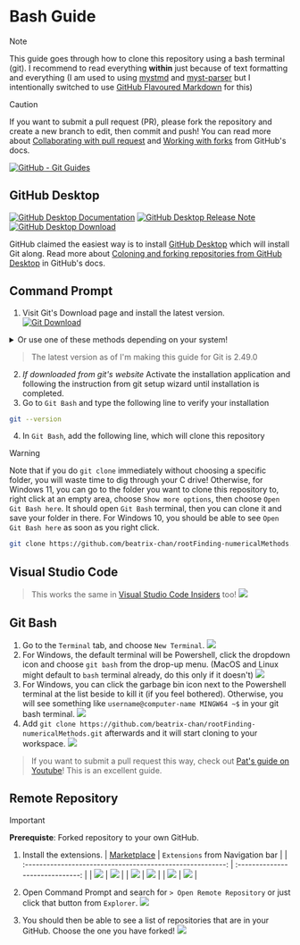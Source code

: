 # Bash Guide

> [!NOTE]
> This guide goes through how to clone this repository using a bash terminal (git). I recommend to read everything **within** just because of text formatting and everything (I am used to using [mystmd](https://mystmd.org) and [myst-parser](https://myst-parser.readthedocs.io/en/latest/) but I intentionally switched to use [GitHub Flavoured Markdown](https://github.github.com/gfm/) for this)

> [!CAUTION]
> If you want to submit a pull request (PR), please fork the repository and create a new branch to edit, then commit and push! You can read more about [Collaborating with pull request](https://docs.github.com/en/pull-requests/collaborating-with-pull-requests) and [Working with forks](https://docs.github.com/en/pull-requests/collaborating-with-pull-requests/working-with-forks) from GitHub's docs.

[![GitHub - Git Guides](https://img.shields.io/badge/Github-Git_Guides-181717?style=for-the-badge&logo=github&logoColor=snow)](https://github.com/git-guides/)

## GitHub Desktop
[![GitHub Desktop Documentation](https://img.shields.io/badge/GitHub_Desktop-Documentation-mediumorchid?style=for-the-badge&logo=github&logoColor=lavender)](https://docs.github.com/en/desktop) [![GitHub Desktop Release Note](https://img.shields.io/badge/GitHub_Desktop-Release_Note-mediumorchid?style=for-the-badge&logo=github&logoColor=lavendar)](https://desktop.github.com/release-note/) [![GitHub Desktop Download](https://img.shields.io/badge/GitHub_Desktop-Download-mediumorchid?style=for-the-badge&logo=github&logoColor=lavender)](https://desktop.github.com/download/)

GitHub claimed the easiest way is to install [GitHub Desktop](https://github.com/apps/desktop) which will install Git along. Read more about [Coloning and forking repositories from GitHub Desktop](https://docs.github.com/en/desktop/adding-and-cloning-repositories/cloning-and-forking-repositories-from-github-desktop) in GitHub's docs.

## Command Prompt

1. Visit Git's Download page and install the latest version.<br />[![Git Download](https://img.shields.io/badge/Git-Downloads-F05032?style=for-the-badge&logo=git&logoColor=snow)](https://git-scm.com/downloads)

<details>
  <summary>Or use one of these methods depending on your system!</summary>

  **Windows** <br />
  *Alternative*: [![Git for Windows](https://img.shields.io/badge/Git_for_Windows-80b3ff?style=for-the-badge&logo=gitforwindows&logoColor=snow)](https://gitforwindows.org/)

  **Mac** <br />
  [![git &mdash; Homebrew Formulae](https://img.shields.io/badge/git_%E2%80%94_Homebrew_Formulae-2e2a24?style=for-the-badge&logo=homebrew)](https://formulae.brew.sh/formula/git#default)
  ```bash
  brew install git
  ```

  **Linux (Ubuntu/Debian)** <br />
  ```bash
  sudo apt update
  sudo apt upgrade -y
  sudo apt install git-all
  ```

  **Linux (Fedora)** <br />
  ```bash
  sudo dnf update
  sudo dnf upgrade
  sudo dnf install git-all
  ```

  **Linux (CentOS/RHEL)** <br />
  ```bash
  sudo yum update
  sudo yum upgrade
  sudo yum install git-all
  ```
</details>

> The latest version as of I'm making this guide for Git is 2.49.0

2. *If downloaded from git's website* Activate the installation application and following the instruction from git setup wizard until installation is completed.
3. Go to `Git Bash` and type the following line to verify your installation
```bash
git --version
```
4. In `Git Bash`, add the following line, which will clone this repository
> [!WARNING]
> Note that if you do `git clone` immediately without choosing a specific folder, you will waste time to dig through your C drive! Otherwise, for Windows 11, you can go to the folder you want to clone this repository to, right click at an empty area, choose `Show more options`, then choose `Open Git Bash here`. It should open `Git Bash` terminal, then you can clone it and save your folder in there. For Windows 10, you should be able to see `Open Git Bash here` as soon as you right click.  

```bash
git clone https://github.com/beatrix-chan/rootFinding-numericalMethods.git
```

## Visual Studio Code

> This works the same in [Visual Studio Code Insiders](https://code.visualstudio.com/insiders/) too! ![](https://api.iconify.design/vscode-icons:file-type-vscode-insiders.svg)

## Git Bash
1. Go to the `Terminal` tab, and choose `New Terminal`.
![](assets/vscode_new-terminal.png)
2. For Windows, the default terminal will be Powershell, click the dropdown icon and choose `git bash` from the drop-up menu. (MacOS and Linux might default to `bash` terminal already, do this only if it doesn't)
![](assets/vscode_git-bash.png)
3. For Windows, you can click the garbage bin icon next to the Powershell terminal at the list beside to kill it (if you feel bothered). Otherwise, you will see something like `username@computer-name MINGW64 ~$` in your git bash terminal.
![](assets/vscode_bash-terminal.png)
4. Add `git clone https://github.com/beatrix-chan/rootFinding-numericalMethods.git` afterwards and it will start cloning to your workspace.
![](assets/vscode_git-clone.png)

> If you want to submit a pull request this way, check out [Pat's guide on Youtube](https://www.youtube.com/watch?v=For9VtrQx58)! This is an excellent guide.

## Remote Repository
> [!IMPORTANT]
> **Prerequiste**:
> Forked repository to your own GitHub.

1. Install the extensions.
| [Marketplace](https://marketplace.visualstudio.com/vscode) | `Extensions` from Navigation bar |
| :--------------------------------------------------------: | :------------------------------: |
| ![](assets/marketplace.png) | ![](assets/vscode_extensions.png) |
| ![](assets/marketplace-search.png) | ![](assets/vscode_extensions-search.png) |
| ![](assets/marketplace-install-remoterepo.png) | ![](assets/vscode_install-remoterepo.png) |

2. Open Command Prompt and search for `> Open Remote Repository` or just click that button from `Explorer`.
![](assets/vscode_open-repository.png)
3. You should then be able to see a list of repositories that are in your GitHub. Choose the one you have forked!
![](assets/vscode_repositories.png)
